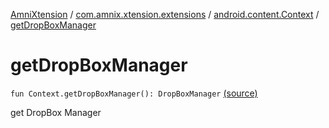 [AmniXtension](../../index.md) / [com.amnix.xtension.extensions](../index.md) / [android.content.Context](index.md) / [getDropBoxManager](./get-drop-box-manager.md)

# getDropBoxManager

`fun Context.getDropBoxManager(): DropBoxManager` [(source)](https://github.com/AmniX/AmniXTension/tree/master/AmniXtension/src/main/java/com/amnix/xtension/extensions/ContextExtension.kt#L599)

get DropBox Manager

